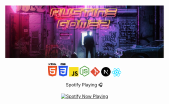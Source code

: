 
<p align="center">
  <img  alt="HTML5" src="https://github.com/agomez99/svgs/blob/main/images/banner.png" />
<p align="center">
<img  alt="HTML5" width="30px" src="https://raw.githubusercontent.com/agomez99/svgs/1a4d394ccb2e896f521a332445a58f3d20b41994/images/html-5.svg" />
<img  alt="CSS3" width="30px" src="https://raw.githubusercontent.com/agomez99/svgs/1a4d394ccb2e896f521a332445a58f3d20b41994/images/css-3.svg" />
<img alt="JavaScript" width="30px"src="https://raw.githubusercontent.com/agomez99/svgs/5efc09aea0f3782ccc84723410f52237f7929a5c/images/javascript.svg" />
<img  alt="Node.js" width="30px" src="https://raw.githubusercontent.com/agomez99/svgs/5efc09aea0f3782ccc84723410f52237f7929a5c/images/nodejs-icon.svg" />
<img  alt="Git" width="30px" src="https://raw.githubusercontent.com/agomez99/svgs/5efc09aea0f3782ccc84723410f52237f7929a5c/images/git-icon.svg" />
<img  alt="NextJS" width="30px" src="https://raw.githubusercontent.com/agomez99/svgs/1a4d394ccb2e896f521a332445a58f3d20b41994/images/nextjs-icon.svg" />
<img  alt="React" width="30px" src="https://raw.githubusercontent.com/agomez99/svgs/4b2396a6394b2621c72a40a17d5897f0d26c928f/images/react.svg" />
</p>

<p align="center"><p align="center">Spotify Playing 🎧
  
[<p align="center"><p align="center"><img src="https://spotify-now-playing-woad.vercel.app/api/spotify-playing" alt="Spotify Now Playing" width="350"/>](https://open.spotify.com/user/126549782)


[website]: https://austinegomez.com/
[linkedin]: https://www.linkedin.com/in/austine-gomez/


